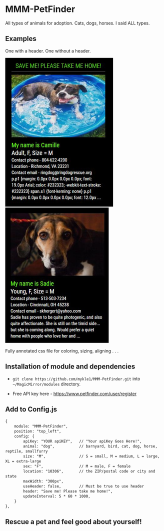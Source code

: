 # MMM-PetFinder

All types of animals for adoption. Cats, dogs, horses. I said ALL types.

## Examples

One with a header. One without a header.

![](pix/1.JPG) ![](pix/2.JPG)

Fully annotated css file for coloring, sizing, aligning . . .

## Installation of module and dependencies

* `git clone https://github.com/mykle1/MMM-PetFinder.git` into `~/MagicMirror/modules` directory.

* Free API key here - https://www.petfinder.com/user/register

## Add to Config.js

    {
        module: "MMM-PetFinder",
        position: "top_left",
        config: {
			apiKey: "YOUR apiKEY",   // "Your apiKey Goes Here!",
			animal: "dog",           // barnyard, bird, cat, dog, horse, reptile, smallfurry
			size: "M",               // S = small, M = medium, L = large, XL = extra-large
			sex: "F",                // M = male, F = female
			location: "10306",       // the ZIP/postal code or city and state
			maxWidth: "300px",
			useHeader: false,        // Must be true to use header
			header: "Save me! Please take me home!",
			updateInterval: 5 * 60 * 1000,
        }
    },

## Rescue a pet and feel good about yourself!